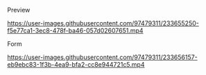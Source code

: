 
Preview

https://user-images.githubusercontent.com/97479311/233655250-f5e77ca1-3ec8-478f-ba46-057d02607651.mp4

Form 


https://user-images.githubusercontent.com/97479311/233656157-eb9ebc83-1f3b-4ea9-bfa2-cc8e944721c5.mp4

